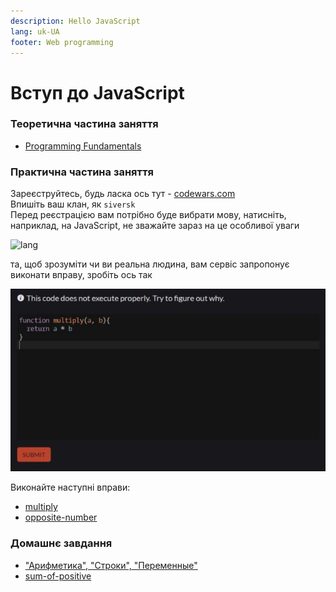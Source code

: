 ```yaml
---
description: Hello JavaScript
lang: uk-UA
footer: Web programming
---
```

# Вступ до JavaScript

### Теоретична частина заняття

* [Programming Fundamentals](https://btholt.github.io/intro-to-web-dev-v2/programming-fundamentals/)

### Практична частина заняття

Зареєструйтесь, будь ласка ось тут - [codewars.com](https://www.codewars.com/r/myfRzw)       
Впишіть ваш клан, як `siversk`         
Перед реєстрацією вам потрібно буде вибрати мову, натисніть, наприклад, на JavaScript, не зважайте зараз на це особливої уваги

![lang](https://osvita-code.github.io/web/images/7/lang.png)

та, щоб зрозуміти чи ви реальна людина, вам сервіс запропонує виконати вправу, зробіть ось так

![lang](/assets/images/js.jpg)

Виконайте наступні вправи:
* [multiply](https://www.codewars.com/kata/multiply/train/javascript)
* [opposite-number](https://www.codewars.com/kata/opposite-number/train/javascript)

### Домашнє завдання

* ["Арифметика", "Строки", "Переменные"](https://ru.code-basics.com/languages/javascript)
* [sum-of-positive](https://www.codewars.com/kata/sum-of-positive/train/javascript)
